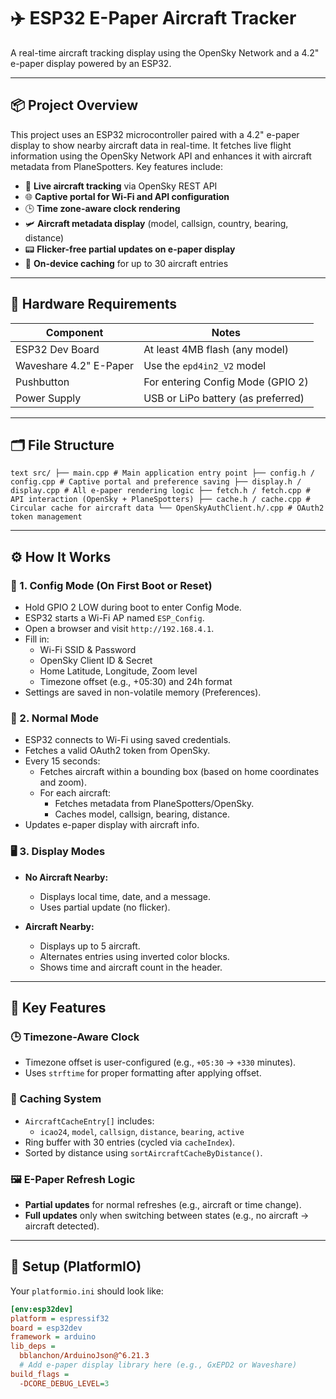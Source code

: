 # ✈️ ESP32 E-Paper Aircraft Tracker

A real-time aircraft tracking display using the OpenSky Network and a 4.2" e-paper display powered by an ESP32.

---

## 📦 Project Overview

This project uses an ESP32 microcontroller paired with a 4.2" e-paper display to show nearby aircraft data in real-time. It fetches live flight information using the OpenSky Network API and enhances it with aircraft metadata from PlaneSpotters. Key features include:

- 📡 **Live aircraft tracking** via OpenSky REST API  
- 🌐 **Captive portal for Wi-Fi and API configuration**  
- 🕒 **Time zone-aware clock rendering**  
- 🛩 **Aircraft metadata display** (model, callsign, country, bearing, distance)  
- 📟 **Flicker-free partial updates on e-paper display**  
- 🧠 **On-device caching** for up to 30 aircraft entries  

---

## 🧱 Hardware Requirements

| Component               | Notes                                 |
|------------------------|----------------------------------------|
| ESP32 Dev Board        | At least 4MB flash (any model)         |
| Waveshare 4.2" E-Paper | Use the `epd4in2_V2` model              |
| Pushbutton             | For entering Config Mode (GPIO 2)      |
| Power Supply           | USB or LiPo battery (as preferred)     |

---

## 🗂 File Structure

```text src/ ├── main.cpp # Main application entry point ├── config.h / config.cpp # Captive portal and preference saving ├── display.h / display.cpp # All e-paper rendering logic ├── fetch.h / fetch.cpp # API interaction (OpenSky + PlaneSpotters) ├── cache.h / cache.cpp # Circular cache for aircraft data └── OpenSkyAuthClient.h/.cpp # OAuth2 token management ```


---

## ⚙️ How It Works

### 🔧 1. Config Mode (On First Boot or Reset)

- Hold GPIO 2 LOW during boot to enter Config Mode.
- ESP32 starts a Wi-Fi AP named `ESP_Config`.
- Open a browser and visit `http://192.168.4.1`.
- Fill in:
  - Wi-Fi SSID & Password
  - OpenSky Client ID & Secret
  - Home Latitude, Longitude, Zoom level
  - Timezone offset (e.g., +05:30) and 24h format
- Settings are saved in non-volatile memory (Preferences).

### 🚀 2. Normal Mode

- ESP32 connects to Wi-Fi using saved credentials.
- Fetches a valid OAuth2 token from OpenSky.
- Every 15 seconds:
  - Fetches aircraft within a bounding box (based on home coordinates and zoom).
  - For each aircraft:
    - Fetches metadata from PlaneSpotters/OpenSky.
    - Caches model, callsign, bearing, distance.
- Updates e-paper display with aircraft info.

### 🖥 3. Display Modes

- **No Aircraft Nearby:**
  - Displays local time, date, and a message.
  - Uses partial update (no flicker).

- **Aircraft Nearby:**
  - Displays up to 5 aircraft.
  - Alternates entries using inverted color blocks.
  - Shows time and aircraft count in the header.

---

## 🧠 Key Features

### 🕒 Timezone-Aware Clock

- Timezone offset is user-configured (e.g., `+05:30` → `+330` minutes).
- Uses `strftime` for proper formatting after applying offset.

### 🧠 Caching System

- `AircraftCacheEntry[]` includes:
  - `icao24`, `model`, `callsign`, `distance`, `bearing`, `active`
- Ring buffer with 30 entries (cycled via `cacheIndex`).
- Sorted by distance using `sortAircraftCacheByDistance()`.

### 🖼 E-Paper Refresh Logic

- **Partial updates** for normal refreshes (e.g., aircraft or time change).
- **Full updates** only when switching between states (e.g., no aircraft → aircraft detected).

---

## 🔧 Setup (PlatformIO)

Your `platformio.ini` should look like:

```ini
[env:esp32dev]
platform = espressif32
board = esp32dev
framework = arduino
lib_deps =
  bblanchon/ArduinoJson@^6.21.3
  # Add e-paper display library here (e.g., GxEPD2 or Waveshare)
build_flags =
  -DCORE_DEBUG_LEVEL=3
